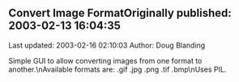 ## Convert Image FormatOriginally published: 2003-02-13 16:04:35 
Last updated: 2003-02-16 02:10:03 
Author: Doug Blanding 
 
Simple GUI to allow converting images from one format to another.\nAvailable formats are: .gif .jpg .png .tif .bmp\nUses PIL.